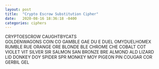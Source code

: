 ```yaml
---
layout: post
title:  "Crypto Escrow Substitution Cipher"
date:   2020-08-16 18:36:18 -0400
categories: ciphers
---
```

CRYPTOESCROW
CAUGHTBYCATS  
GOLDENWAGONS
COIN    CO
GAMBLE  GAE
DU   E  DUEL
OMYDUELHOMEX
RUMBLE  RUE
ORANGE  ORE
BLONDE  BLE
CHROME  CHE
COBALT  COT
VIOLET  VIT
SILVER  SIR
SALMON  SAN
BRONZE  BRE
ALMOND  ALD
LIZARD  LID
DONKEY  DOY
SPIDER  SPR
MONKEY  MOY
PIGEON  PIN
COUGAR  COR
GERBIL  GEL
